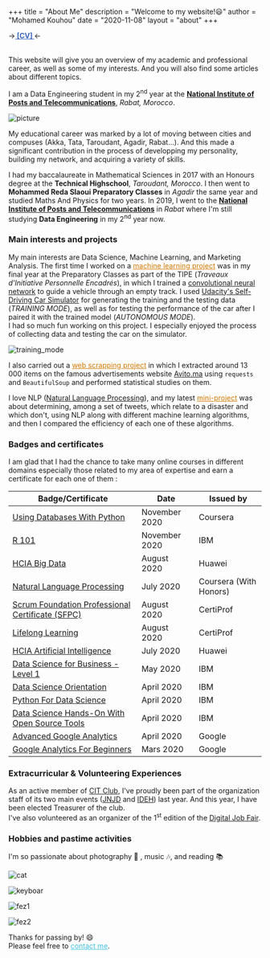 +++
title = "About Me"
description = "Welcome to my website!😃"
author = "Mohamed Kouhou"
date = "2020-11-08"
layout = "about"
+++

→<strong><a href='/files/mon_CV_V4.pdf' style='color : rgb(61, 101, 194);'> [CV] </a></strong>← <br> <br>  

This website will give you an overview of my academic and professional career, as well as some of my interests. And you will also find some articles about different topics.  
  
I am a Data Engineering student in my 2<sup>nd</sup> year at the **[National Institute of Posts and Telecommunications](http://inpt.ac.ma)**, _Rabat, Morocco_.

![picture](/images/2.JPG)  

My educational career was marked by a lot of moving between cities and compuses (Akka, Tata, Taroudant, Agadir, Rabat...). And this made a significant contribution in the process of developping my personality, building my network, and acquiring a variety of skills.    

I had my baccalaureate in Mathematical Sciences in 2017 with an Honours degree at the __Technical Highschool__, _Taroudant, Morocco_. I then went to __Mohammed Reda Slaoui Preparatory Classes__ in _Agadir_ the same year and studied Maths And Physics for two years. In 2019, I went to the **[National Institute of Posts and Telecommunications](http://inpt.ac.ma)** in _Rabat_ where I'm still studying __Data Engineering__ in my 2<sup>nd</sup> year now.  

### Main interests and projects

My main interests are Data Science, Machine Learning, and Marketing Analysis. The first time I worked on a <a href='/files/Rapport_TIPE_2019.pdf' style='color : rgb(210,120,0);'>machine learning project</a> was in my final year at the Preparatory Classes as part of the TIPE (_Traveaux d'Initiative Personnelle Encadrés_), in which I trained a [convolutional neural network](https://en.wikipedia.org/wiki/Convolutional_neural_network) to guide a vehicle through an empty track. I used [Udacity's Self-Driving Car Simulator](https://github.com/udacity/self-driving-car-sim) for generating the training and the testing data (_TRAINING MODE_), as well as for testing the performance of the car after I paired it with the trained model (_AUTONOMOUS MODE_).  
I had so much fun working on this project. I especially enjoyed the process of collecting data and testing the car on the simulator.
  
![training_mode](/images/10.jpg "This is not a video game lol. I was collecting road data (steering angle, speed, acceleration...) by driving the car manually")  

I also carried out a <a href='https://github.com/KouhouMed/scrapping_avito.ma' style='color : rgb(210,120,0);'>web scrapping project</a> in which I extracted around 13 000 items on the famous advertisements website [Avito.ma](https://avito.ma) using `requests` and `BeautifulSoup` and performed statistical studies on them.  

I love NLP ([Natural Language Processing](https://en.wikipedia.org/wiki/Natural_language_processing)), and my latest <a href='https://github.com/KouhouMed/disaster-tweet-classification/' style='color : rgb(210,120,0);'>mini-project</a> was about determining, among a set of tweets, which relate to a disaster and which don't, using NLP along with different machine learning algorithms, and then I compared the efficiency of each one of these algorithms.  

### Badges and certificates

I am glad that I had the chance to take many online courses in different domains especially those related to my area of expertise and earn a certificate for each one of them :  

   Badge/Certificate | Date | Issued by
---------------------|------|--------
[Using Databases With Python](/files/Coursera_Using_Databases_With_Python.pdf)   |  November 2020  | Coursera
[R 101](/files/R_101.pdf)   |  November 2020  | IBM
[HCIA Big Data](/files/HCIA-Big_Data_certificate.pdf)   |  August 2020  | Huawei
[Natural Language Processing](/files/Coursera_NLP.pdf)   |  July 2020  | Coursera (With Honors)
[Scrum Foundation Professional Certificate (SFPC)](https://www.youracclaim.com/badges/b0e314e6-cccb-4357-9449-55a1aaba3150/public_url)   |  August 2020  | CertiProf 
[Lifelong Learning](https://www.youracclaim.com/badges/a1b514fa-b1df-400c-95ce-e27303ec4492/public_url)   |  August 2020  | CertiProf
[HCIA Artificial Intelligence](/files/Huawei_HCIA_AI_certificate.pdf)   |  July 2020  | Huawei
[Data Science for Business - Level 1](https://www.youracclaim.com/badges/bb52abdb-df1d-4b91-86e1-b7392a2faddb/public_url)   |  May 2020  | IBM
[Data Science Orientation](https://www.youracclaim.com/badges/e13f5e07-42b5-477b-9a8b-c125ffc11b23/public_url)   |  April 2020  | IBM
[Python For Data Science](/files/Py_for_DS.pdf)   |  April 2020  | IBM
[Data Science Hands-On With Open Source Tools](/files/DS_Hands_On.pdf)   |  April 2020  | IBM
[Advanced Google Analytics](/files/Advanced_Google_Analytics.pdf)   |  April 2020  | Google
[Google Analytics For Beginners](/files/Google_Analytics_For_Beginners.pdf)   |  Mars 2020  | Google

### Extracurricular & Volunteering Experiences

As an active member of [CIT Club](m.facebook.com/CIT.INPT/), I've proudly been part of the organization staff of its two main events ([JNJD](https://www.facebook.com/JNJD.CIT/) and [IDEH](https://www.linkedin.com/events/6605234090222460928/)) last year. And this year, I have been elected Treasurer of the club.  
I've also volunteered as an organizer of the 1<sup>st</sup> edition of the [Digital Job Fair](https://www.facebook.com/events/institut-national-des-postes-et-télécommunications/digital-job-fair/219488442411210/).  

### Hobbies and pastime activities

I'm so passionate about photography 📸 , music 🎶, and reading 📚

![cat](/images/cat.jpg)  

![keyboar](/images/keyboard.jpeg)

![fez1](/images/fez1.jpeg)

![fez2](/images/fez2.jpg)

Thanks for passing by! 😄  
Please feel free to <a href='mailto:mohamedkouhou@gmail.com' style='color : rgb(65, 193, 225);'>contact me</a>.
